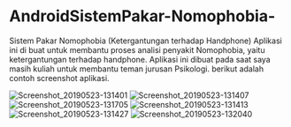 # AndroidSistemPakar-Nomophobia-
Sistem Pakar Nomophobia (Ketergantungan terhadap Handphone)
Aplikasi ini di buat untuk membantu proses analisi penyakit Nomophobia, yaitu ketergantungan terhadap handphone.
Aplikasi ini dibuat pada saat saya masih kuliah untuk membantu teman jurusan Psikologi.
berikut adalah contoh screenshot aplikasi.


![Screenshot_20190523-131401](https://user-images.githubusercontent.com/39134128/58229966-353afe80-7d5d-11e9-89ae-d27b3299ae0d.jpg) ![Screenshot_20190523-131407](https://user-images.githubusercontent.com/39134128/58229980-45eb7480-7d5d-11e9-9013-193450248a5a.jpg) ![Screenshot_20190523-131705](https://user-images.githubusercontent.com/39134128/58230011-5a2f7180-7d5d-11e9-968f-985120855253.jpg) ![Screenshot_20190523-131413](https://user-images.githubusercontent.com/39134128/58230043-66b3ca00-7d5d-11e9-980e-6c7c86e24cfc.jpg) ![Screenshot_20190523-131427](https://user-images.githubusercontent.com/39134128/58230054-716e5f00-7d5d-11e9-9db3-ee6c597be482.jpg) ![Screenshot_20190523-132040](https://user-images.githubusercontent.com/39134128/58230142-ada1bf80-7d5d-11e9-9dee-f1b8fa1e9448.jpg)
